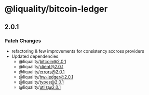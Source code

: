 # @liquality/bitcoin-ledger

## 2.0.1

### Patch Changes

-   refactoring & few improvements for consistency accross providers
-   Updated dependencies
    -   @liquality/bitcoin@2.0.1
    -   @liquality/client@2.0.1
    -   @liquality/errors@2.0.1
    -   @liquality/hw-ledger@2.0.1
    -   @liquality/types@2.0.1
    -   @liquality/utils@2.0.1
